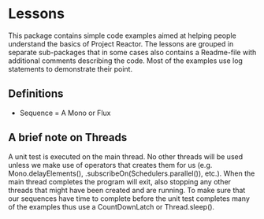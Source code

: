 # Lessons

This package contains simple code examples aimed at helping people understand the basics of Project Reactor. The lessons
are grouped in separate sub-packages that in some cases also contains a Readme-file with additional comments describing
the code. Most of the examples use log statements to demonstrate their point.

## Definitions

- Sequence = A Mono or Flux

## A brief note on Threads

A unit test is executed on the main thread. No other threads will be used unless we make use of operators that creates
them for us (e.g. Mono.delayElements(), .subscribeOn(Schedulers.parallel()), etc.). When the main thread completes the
program will exit, also stopping any other threads that might have been created and are running. To make sure that our
sequences have time to complete before the unit test completes many of the examples thus use a CountDownLatch or
Thread.sleep().